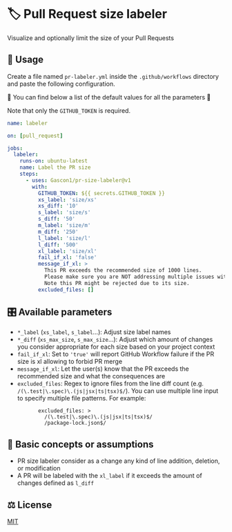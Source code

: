 # 🏷 Pull Request size labeler

Visualize and optionally limit the size of your Pull Requests

## 🚀 Usage

Create a file named `pr-labeler.yml` inside the `.github/workflows` directory and paste the following configuration.

🔻 You can find below a list of the default values for all the parameters 🔻

Note that only the `GITHUB_TOKEN` is required.

```yml
name: labeler

on: [pull_request]

jobs:
  labeler:
    runs-on: ubuntu-latest
    name: Label the PR size
    steps:
      - uses: Gascon1/pr-size-labeler@v1
        with:
          GITHUB_TOKEN: ${{ secrets.GITHUB_TOKEN }}
          xs_label: 'size/xs'
          xs_diff: '10'
          s_label: 'size/s'
          s_diff: '50'
          m_label: 'size/m'
          m_diff: '250'
          l_label: 'size/l'
          l_diff: '500'
          xl_label: 'size/xl'
          fail_if_xl: 'false'
          message_if_xl: >
            This PR exceeds the recommended size of 1000 lines.
            Please make sure you are NOT addressing multiple issues with one PR.
            Note this PR might be rejected due to its size.
          excluded_files: []
```

## 🎛️ Available parameters

- `*_label` (`xs_label`, `s_label`…): Adjust size label names
- `*_diff` (`xs_max_size`, `s_max_size`…): Adjust which amount of changes you consider appropriate for each size based on your project context
- `fail_if_xl`: Set to `'true'` will report GitHub Workflow failure if the PR size is xl allowing to forbid PR merge
- `message_if_xl`: Let the user(s) know that the PR exceeds the recommended size and what the consequences are
- `excluded_files`: Regex to ignore files from the line diff count (e.g. `/(\.test|\.spec)\.(js|jsx|ts|tsx)$/`). You can use multiple line input to specify multiple file patterns. For example:

```
          excluded_files: >
            /(\.test|\.spec)\.(js|jsx|ts|tsx)$/
            /package-lock.json$/

```

## 🤔 Basic concepts or assumptions

- PR size labeler consider as a change any kind of line addition, deletion, or modification
- A PR will be labeled with the `xl_label` if it exceeds the amount of changes defined as `l_diff`

## ⚖️ License

[MIT](LICENSE)
